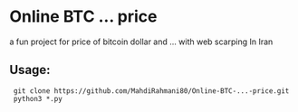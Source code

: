 # Online BTC ... price
a fun project for price of bitcoin dollar and ... with web scarping
In Iran 

## Usage: 
```
 git clone https://github.com/MahdiRahmani80/Online-BTC-...-price.git
 python3 *.py
```
